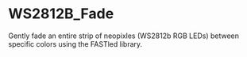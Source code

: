 # WS2812B_Fade
Gently fade an entire strip of neopixles (WS2812b RGB LEDs) between specific colors using the FASTled library.
